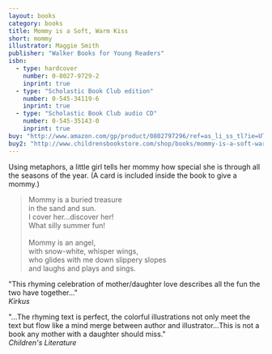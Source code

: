 ```yaml
---
layout: books
category: books
title: Mommy is a Soft, Warm Kiss
short: mommy
illustrator: Maggie Smith
publisher: "Walker Books for Young Readers"
isbn:
  - type: hardcover
    number: 0-8027-9729-2
    inprint: true
  - type: "Scholastic Book Club edition"
    number: 0-545-34119-6
    inprint: true
  - type: "Scholastic Book Club audio CD"
    number: 0-545-35143-0
    inprint: true
buy: "http://www.amazon.com/gp/product/0802797296/ref=as_li_ss_tl?ie=UTF8&tag=rhondgowlegre-20&linkCode=as2&camp=1789&creative=390957&creativeASIN=0802797296"
buy2: "http://www.childrensbookstore.com/shop/books/mommy-is-a-soft-warm-kiss-9780802797292/"
---
```


Using metaphors, a little girl tells her mommy how special she is through all the seasons of the year. (A card is included inside the book to give a mommy.)

<blockquote class="excerpt"><p2 class="excerpt">
Mommy is a buried treasure <br />
in the sand and sun. <br />
I cover her…discover her! <br />
What silly summer fun!
<br /><br />
Mommy is an angel, <br />
with snow-white, whisper wings, <br />
who glides with me down slippery slopes <br />
and laughs and plays and sings.
</p2></blockquote>

"This rhyming celebration of mother/daughter love describes all the fun the two have together…"  
_Kirkus_

"…The rhyming text is perfect, the colorful illustrations not only meet the text but flow like a mind merge between author and illustrator…This is not a book any mother with a daughter should miss."  
_Children's Literature_